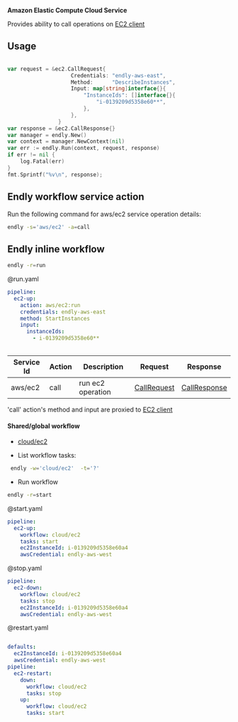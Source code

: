 **Amazon Elastic Compute Cloud Service**


Provides ability to call operations on  [EC2 client](https://github.com/aws/aws-sdk-go/tree/master/service/ec2)


## Usage

```go

var request = &ec2.CallRequest{
              		Credentials: "endly-aws-east",
              		Method:      "DescribeInstances",
              		Input: map[string]interface{}{
              			"InstanceIds": []interface{}{
              				"i-0139209d5358e60**",
              			},
              		},
              	}
var response = &ec2.CallResponse{}    
var manager = endly.New()
var context = manager.NewContext(nil)
var err := endly.Run(context, request, response)
if err != nil {
	log.Fatal(err)
}
fmt.Sprintf("%v\n", response);


```

## Endly workflow service action

Run the following command for aws/ec2 service operation details:

```bash
endly -s='aws/ec2' -a=call
```

<a name="endly"></a>

## Endly inline workflow


```bash
endly -r=run
```

@run.yaml

```yaml
pipeline:
  ec2-up:
    action: aws/ec2:run
    credentials: endly-aws-east
    method: StartInstances
    input:
      instanceIds:
        - i-0139209d5358e60**
    
```


| Service Id | Action | Description | Request | Response |
| --- | --- | --- | --- | --- |
| aws/ec2 | call | run ec2 operation | [CallRequest](service_contract.go) | [CallResponse](service_contract.go)  |

'call' action's method and input are proxied to [EC2 client](https://github.com/aws/aws-sdk-go/tree/master/service/ec2)


#### Shared/global workflow

- [cloud/ec2](../../shared/workflow/cloud/ec2)

- List workflow tasks:

```bash
 endly -w='cloud/ec2'  -t='?'
```

- Run workflow

```bash
endly -r=start
```

@start.yaml

```yaml
pipeline:
  ec2-up:
    workflow: cloud/ec2
    tasks: start
    ec2InstanceId: i-0139209d5358e60a4
    awsCredential: endly-aws-west
```

@stop.yaml

```yaml
pipeline:
  ec2-down:
    workflow: cloud/ec2
    tasks: stop
    ec2InstanceId: i-0139209d5358e60a4
    awsCredential: endly-aws-west
```

@restart.yaml

```yaml

defaults:
  ec2InstanceId: i-0139209d5358e60a4
  awsCredential: endly-aws-west
pipeline:
  ec2-restart:
    down:
      workflow: cloud/ec2
      tasks: stop
    up:
      workflow: cloud/ec2
      tasks: start
      
```


